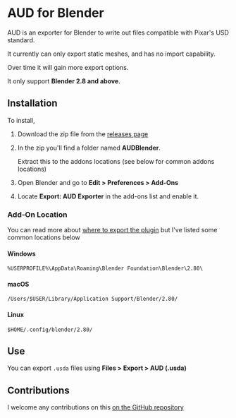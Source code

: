 # AUD for Blender

AUD is an exporter for Blender to write out files compatible with Pixar's USD standard.

It currently can only export static meshes, and has no import capability. 

Over time it will gain more export options.

It only support **Blender 2.8 and above**.

## Installation

To install,

1. Download the zip file from the [releases page](https://github.com/merikesh/aud/releases)

2. In the zip you'll find a folder named **AUDBlender**. 
   
   Extract this to the addons locations (see below for common addons locations)

3. Open Blender and go to **Edit > Preferences > Add-Ons**

4. Locate **Export: AUD Exporter** in the add-ons list and enable it.


### Add-On Location

You can read more about [where to export the plugin](https://docs.blender.org/manual/en/dev/getting_started/installing/configuration/directories.html)
but I've listed some common locations below

#### Windows

`%USERPROFILE%\AppData\Roaming\Blender Foundation\Blender\2.80\`

#### macOS

`/Users/$USER/Library/Application Support/Blender/2.80/`

#### Linux

`$HOME/.config/blender/2.80/`


## Use

You can export `.usda` files using **Files > Export > AUD (.usda)**

## Contributions

I welcome any contributions on this [on the GitHub repository](https://github.com/merikesh/aud)
